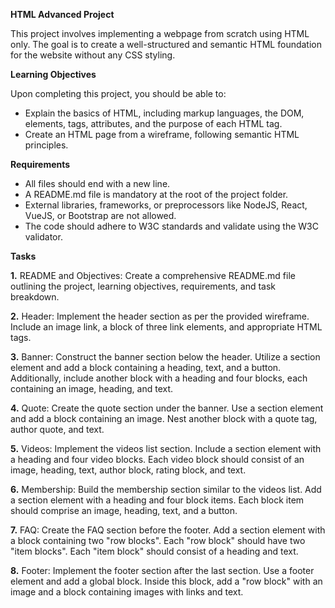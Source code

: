 __**HTML Advanced Project**__

This project involves implementing a webpage from scratch using HTML only. The goal is to create a well-structured and semantic HTML foundation for the website without any CSS styling.

**Learning Objectives**

Upon completing this project, you should be able to:

* Explain the basics of HTML, including markup languages, the DOM, elements, tags, attributes, and the purpose of each HTML tag.
* Create an HTML page from a wireframe, following semantic HTML principles.

**Requirements**

* All files should end with a new line.
* A README.md file is mandatory at the root of the project folder.
* External libraries, frameworks, or preprocessors like NodeJS, React, VueJS, or Bootstrap are not allowed.
* The code should adhere to W3C standards and validate using the W3C validator.

**Tasks**

**1.** README and Objectives: Create a comprehensive README.md file outlining the project, learning objectives, requirements, and task breakdown.

**2.** Header: Implement the header section as per the provided wireframe. Include an image link, a block of three link elements, and appropriate HTML tags.

**3.** Banner: Construct the banner section below the header. Utilize a section element and add a block containing a heading, text, and a button. Additionally, include another block with a heading and four blocks, each containing an image, heading, and text.

**4.** Quote: Create the quote section under the banner. Use a section element and add a block containing an image. Nest another block with a quote tag, author quote, and text.

**5.** Videos: Implement the videos list section. Include a section element with a heading and four video blocks. Each video block should consist of an image, heading, text, author block, rating block, and text.

**6.** Membership: Build the membership section similar to the videos list. Add a section element with a heading and four block items. Each block item should comprise an image, heading, text, and a button.

**7.** FAQ: Create the FAQ section before the footer. Add a section element with a block containing two "row blocks". Each "row block" should have two "item blocks". Each "item block" should consist of a heading and text.

**8.** Footer: Implement the footer section after the last section. Use a footer element and add a global block. Inside this block, add a "row block" with an image and a block containing images with links and text.